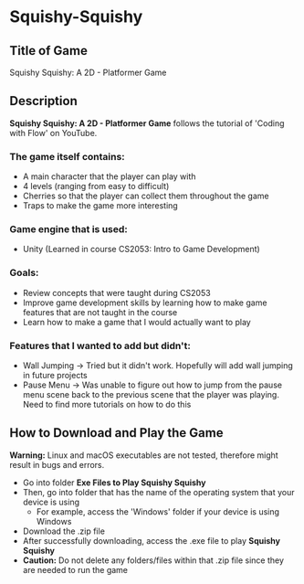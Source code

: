 # Squishy-Squishy
## Title of Game
Squishy Squishy: A 2D - Platformer Game

## Description
**Squishy Squishy: A 2D - Platformer Game** follows the tutorial of 'Coding with Flow' on YouTube.

### The game itself contains:
- A main character that the player can play with
- 4 levels (ranging from easy to difficult)
- Cherries so that the player can collect them throughout the game
- Traps to make the game more interesting

### Game engine that is used:
- Unity (Learned in course CS2053: Intro to Game Development)


### Goals:
- Review concepts that were taught during CS2053
- Improve game development skills by learning how to make game features that are not taught in the course
- Learn how to make a game that I would actually want to play

### Features that I wanted to add but didn't:
- Wall Jumping -> Tried but it didn't work. Hopefully will add wall jumping in future projects
- Pause Menu -> Was unable to figure out how to jump from the pause menu scene back to the previous scene that the player was playing. Need to find more tutorials on how to do this

## How to Download and Play the Game
**Warning:** Linux and macOS executables are not tested, therefore might result in bugs and errors.

- Go into folder **Exe Files to Play Squishy Squishy**
- Then, go into folder that has the name of the operating system that your device is using
    - For example, access the 'Windows' folder if your device is using Windows
- Download the .zip file
- After successfully downloading, access the .exe file to play **Squishy Squishy**
- **Caution:** Do not delete any folders/files within that .zip file since they are needed to run the game







